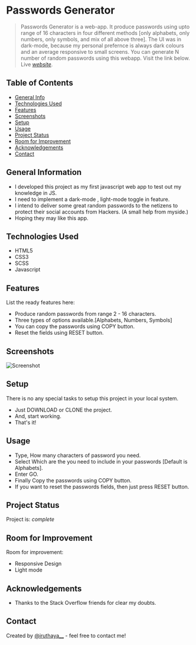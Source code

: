 # Passwords Generator
> Passwords Generator is a web-app. It produce passwords using upto range of 16 characters in four different methods [only alphabets, only numbers, only symbols, and mix of all above three]. The UI was in dark-mode, because my personal prefernce is always dark colours and an average responsive to small screens. You can generate N number of random passwords using this webapp. Visit the link below.
> Live [_website_](https://iruthayasanthose.github.io/passwordgenerator/).

## Table of Contents
* [General Info](#general-information)
* [Technologies Used](#technologies-used)
* [Features](#features)
* [Screenshots](#screenshots)
* [Setup](#setup)
* [Usage](#usage)
* [Project Status](#project-status)
* [Room for Improvement](#room-for-improvement)
* [Acknowledgements](#acknowledgements)
* [Contact](#contact)
<!-- * [License](#license) -->


## General Information
- I developed this project as my first javascript web app to test out my knowledge in JS.
- I need to implement a dark-mode , light-mode toggle in feature.
- I intend to deliver some great random passwords to the netizens to protect their social accounts from Hackers. (A small help from myside.)
- Hoping they may like this app.


## Technologies Used
- HTML5
- CSS3
- SCSS
- Javascript


## Features
List the ready features here:
- Produce random passwords from range 2 - 16 characters.
- Three types of options available.[Alphabets, Numbers, Symbols]
- You can copy the passwords using COPY button.
- Reset the fields using RESET button.


## Screenshots
![Screenshot](./img/screenshot.png)
<!-- If you have screenshots you'd like to share, include them here. -->


## Setup
There is no any special tasks to setup this project in your local system.
- Just DOWNLOAD or CLONE the project.
- And, start working.
- That's it!


## Usage
- Type, How many characters of password you need.
- Select Which are the you need to include in your passwords [Default is Alphabets].
- Enter GO.
- Finally Copy the passwords using COPY button.
- If you want to reset the passwords fields, then just press RESET button.

## Project Status
Project is: _complete_


## Room for Improvement

Room for improvement:
- Responsive Design
- Light mode


## Acknowledgements

- Thanks to the Stack Overflow friends for clear my doubts.


## Contact
Created by [@iruthaya__](https://www.instagram.com/iruthaya__/) - feel free to contact me!


<!-- Optional -->
<!-- ## License -->
<!-- This project is open source and available under the [... License](). -->

<!-- You don't have to include all sections - just the one's relevant to your project -->
